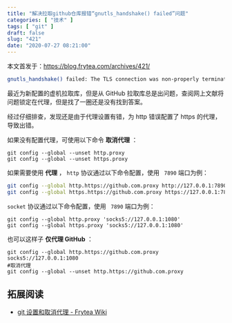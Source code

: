 ```yaml
---
title: "解决拉取github仓库报错“gnutls_handshake() failed”问题"
categories: [ "技术" ]
tags: [ "git" ]
draft: false
slug: "421"
date: "2020-07-27 08:21:00"
---
```


本文首发于：https://blog.frytea.com/archives/421/

```bash
gnutls_handshake() failed: The TLS connection was non-properly terminated.
```

最近为新配置的虚机拉取库，但是从 GitHub 拉取库总是出问题，查阅网上文献将问题锁定在代理，但是找了一圈还是没有找到答案。

经过仔细排查，发现还是由于代理设置有错，为 http 错误配置了 https 的代理，导致出错。

如果没有配置代理，可使用以下命令 **取消代理** ：

```
git config --global --unset http.proxy
git config --global --unset https.proxy
```

如果需要使用 **代理** ， `http` 协议通过以下命令配置，使用 ` 7890` 端口为例：

```bash
git config --global http.https://github.com.proxy http://127.0.0.1:7890
git config --global https.https://github.com.proxy https://127.0.0.1:7890
```

`socket` 协议通过以下命令配置，使用 ` 7890` 端口为例：

```
git config --global http.proxy 'socks5://127.0.0.1:1080'
git config --global https.proxy 'socks5://127.0.0.1:1080'
```

也可以这样子 **仅代理 GitHub** ：

```
git config --global http.https://github.com.proxy socks5://127.0.0.1:1080
#取消代理
git config --global --unset http.https://github.com.proxy
```

## 拓展阅读

- [git 设置和取消代理 - Frytea Wiki](https://wiki.frytea.com/doku.php?id=technology:git:%E8%AE%BE%E7%BD%AE%E5%92%8C%E5%8F%96%E6%B6%88%E4%BB%A3%E7%90%86)
